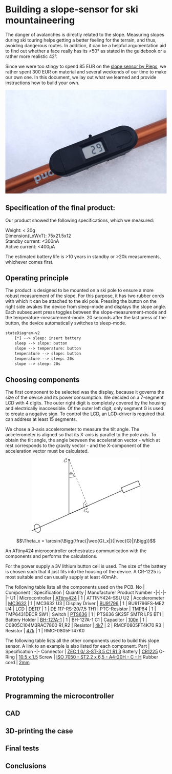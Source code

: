 # Building a slope-sensor for ski mountaineering

The danger of avalanches is directly related to the slope. Measuring slopes
during ski touring helps getting a better feeling for the terrain, and thus,
avoiding dangerous routes. In addition, it can be a helpful argumentation aid to find out whether a face really has its >50° as stated in the guidebook or a rather more realistic 42°.

Since we were too stingy to spend 85 EUR on the [slope sensor by Pieps](https://www.pieps.com/produkt/30-plus-xt), 
we rather spent 300 EUR on material and several weekends of our time to make our
own one. In this document, we lay out what we learned and provide instructions
how to build your own. 

![slope-sensor](img/slope-sensor-in-action.jpg)

## Specification of the final product:
Our product showed the following specifications, which we measured: 
  
Weight: < 20g  
Dimension(LxWxT): 75x21.5x12  
Standby current: <300nA  
Active current: <400µA  
  
The estimated battery life is >10 years in standby or >20k measurements, whichever comes first.


## Operating principle
The product is designed to be mounted on a ski pole to ensure a more robust measurement of the slope. For this purpose, it has two rubber cords with which it can be attached to the ski pole. Pressing the button on the right side awakes the device from sleep-mode and displays the slope angle. Each subsequent press toggles between the slope-measurement-mode and the temperature-measurement-mode. 20 seconds after the last press of the button, the device automatically switches to sleep-mode.

```mermaid
stateDiagram-v2
    [*] --> sleep: insert battery
    sleep --> slope: button
    slope --> temperature: button
    temperature --> slope: button
    temperature --> sleep: 20s
    slope --> sleep: 20s
```

## Choosing components
The first component to be selected was the display, because it governs the size of the device and its power consumption. We decided on a 7-segment LCD with 4 digits. The outer right digit is completely covered by the housing and electrically inaccessible. Of the outer left digit, only segment G is used to create a negative sign. To control the LCD, an LCD-driver is required that can address at least 15 segments. 

We chose a 3-axis accelerometer to measure the tilt angle. The accelerometer is aligned so that its X-axis is parallel to the pole axis. To obtain the tilt angle, the angle between the acceleration vector - which at rest corresponds to the gravity vector - and the X-component of the acceleration vector must be calculated.

<p align="center">
  <img src="img/angle-scetch.png" />
</p>

$$\Theta_x = \arcsin{\Bigg(\frac{|\vec{G}_x|}{|\vec{G}|}\Bigg)}$$

An ATtiny424 microcontroller orchestrates communication with the components and performs the calculations. 

For the power supply a 3V lithium button cell is used. The size of the battery is chosen such that it just fits into the housing of the device. A CR-1225 is most suitable and can usually supply at least 40mAh.

The following table lists all the components used on the PCB.
No | Component | Specification | Quantity | Manufacturer Product Number
-|-|-|-|-
U1 | Microcontroller | [ATtiny424](https://www.digikey.at/en/products/detail/microchip-technology/ATTINY424-SSU/13415020) | 1 | ATTINY424-SSU
U2 | Accelerometer | [MC3632](https://www.digikey.at/en/products/detail/memsic-inc/MC3632/15292805) | 1 | MC3632
U3 | Display Driver | [BU91796](https://www.digikey.at/en/products/detail/rohm-semiconductor/BU91796FS-ME2/12359485) | 1 | BU91796FS-ME2
U4 | LCD | [DE117](https://www.tme.eu/at/details/de117-rs-20_7.5/digitale-lcd-displays/display-elektronik/de-117-rs-20-7-5-v) | 1 | DE 117-RS-20/7,5
TH1 | PTC-Resistor | [TMP64](https://www.digikey.at/en/products/detail/texas-instruments/TMP6431DECR/11635694) | 1 | TMP6431DECR
SW1 | Switch | [PTS636](https://www.digikey.at/en/products/detail/c-k/PTS636-SK25F-SMTR-LFS/10071743) | 1 | PTS636 SK25F SMTR LFS
BT1 | Battery Holder | [BH-127A-1](https://www.digikey.at/en/products/detail/adam-tech/BH-127A-1/13537744) | 1 | BH-127A-1
C1 | Capacitor | [100n](https://www.digikey.at/en/products/detail/kemet/C0805C104M3RAC7800/2211748) | 1 | C0805C104M3RAC7800
R1,R2 | Resistor | [4k7](https://www.digikey.at/en/products/detail/stackpole-electronics-inc/RMCF0805FT4K70/1760659) | 2 | RMCF0805FT4K70
R3 | Resistor | [47k](https://www.digikey.at/en/products/detail/stackpole-electronics-inc/RMCF0805FT47K0/1760299) | 1 | RMCF0805FT47K0

The following table lists all the other components used to build this slope sensor. A link to an example is also listed for each component.
Part | Specification
-|-
Connector | [ZEC 1,0/ 3-ST-3,5 C1 R1,3](https://www.digikey.at/en/products/detail/phoenix-contact/1893698/2553237)
Battery | [CR1225](https://www.conrad.at/de/p/gp-batteries-gppbl1225000-knopfzelle-cr-1225-lithium-62-mah-3-v-1-st-2446350.html)
O-Ring | [10.5 x 1.5](https://www.o-ring-stocks.eu/o-ring-10.5x1.5-nbr-nitrile-70-shore-a-black-ors113871)
Screw | [ISO 7050 - ST2,2 x 6,5 - A4-20H - C - H](https://online-schrauben.de/shop/Schrauben/Blechschrauben/DIN-7982-Form-CH-Senkkopf-Blechschrauben-mit-Phillips-Kreuzschlitz-und-Spitze-aehnl.-ISO-7050/Edelstahl-Rostfrei-A2/2,2-mm-Schraubendurchmesser)
Rubber cord | [2mm](https://www.amazon.de/perdix-Gummischnur-Gummikordel-Gummiband-Rucksack/dp/B0BB4V88YH/ref=sr_1_5?__mk_de_DE=%C3%85M%C3%85%C5%BD%C3%95%C3%91&crid=1S8HTQCSGRESL&keywords=gummischnur+2mm+schwarz&qid=1674239563&sprefix=gummischnur+2mm+schwar%2Caps%2C106&sr=8-5)



## Prototyping

## Programming the microcontroller

## CAD

## 3D-printing the case

## Final tests

## Conclusions

